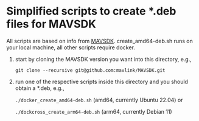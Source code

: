 # Simplified scripts to create *.deb files for MAVSDK
All scripts are based on info from [MAVSDK](https://github.com/mavlink/MAVSDK/blob/main/.github/workflows/main.yml).
create_amd64-deb.sh runs on your local machine, all other scripts require docker.

1. start by cloning the MAVSDK version you want into this directory, e.g.,
   
   ````git clone --recursive git@github.com:mavlink/MAVSDK.git````

2. run one of the respective scripts inside this directory and you should obtain a *.deb, e.g.,

   ````./docker_create_amd64-deb.sh```` (amd64, currently Ubuntu 22.04) or
   
   ````./dockcross_create_arm64-deb.sh```` (arm64, currently Debian 11)

